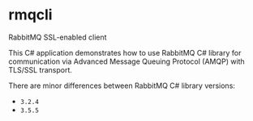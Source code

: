 # rmqcli
RabbitMQ SSL-enabled client

This C# application demonstrates how to use RabbitMQ C# library for communication via
Advanced Message Queuing Protocol (AMQP) with TLS/SSL transport.

There are minor differences between RabbitMQ C# library versions:

* `3.2.4`
* `3.5.5`
